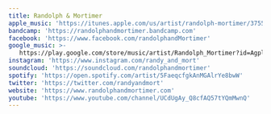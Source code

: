 ```yaml
---
title: Randolph & Mortimer
apple_music: 'https://itunes.apple.com/us/artist/randolph-mortimer/375558277'
bandcamp: 'https://randolphandmortimer.bandcamp.com'
facebook: 'https://www.facebook.com/randolphandMortimer'
google_music: >-
   https://play.google.com/store/music/artist/Randolph_Mortimer?id=Agpl25sq3yya4yswtbrk6jxxkpu
instagram: 'https://www.instagram.com/randy_and_mort'
soundcloud: 'https://soundcloud.com/randolphandmortimer'
spotify: 'https://open.spotify.com/artist/5FaeqcfgkAnMGAlrYe8bwW'
twitter: 'https://twitter.com/randyandmort'
website: 'https://www.randolphandmortimer.com'
youtube: 'https://www.youtube.com/channel/UCdUgAy_Q8cfAQ57tYQmMwnQ'
---
```

